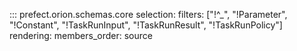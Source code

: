 ::: prefect.orion.schemas.core
    selection:
      filters: ["!^_", "!Parameter", "!Constant", "!TaskRunInput", "!TaskRunResult", "!TaskRunPolicy"]
    rendering:
      members_order: source

